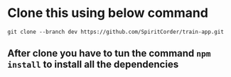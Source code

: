 # Clone this using below command

```
git clone --branch dev https://github.com/SpiritCorder/train-app.git
```

## After clone you have to tun the command ``` npm install ``` to install all the dependencies

